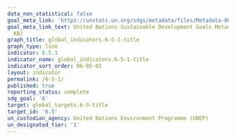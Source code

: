 ```yaml
---
data_non_statistical: false
goal_meta_link: 'https://unstats.un.org/sdgs/metadata/files/Metadata-06-05-01.pdf '
goal_meta_link_text: United Nations Sustainable Development Goals Metadata (PDF 410
  KB)
graph_title: global_indicators.6-5-1-title
graph_type: line
indicator: 6.5.1
indicator_name: global_indicators.6-5-1-title
indicator_sort_order: 06-05-01
layout: indicator
permalink: /6-5-1/
published: true
reporting_status: complete
sdg_goal: '6'
target: global_targets.6-5-title
target_id: '6.5'
un_custodian_agency: United Nations Environment Programme (UNEP)
un_designated_tier: '1'
---
```

